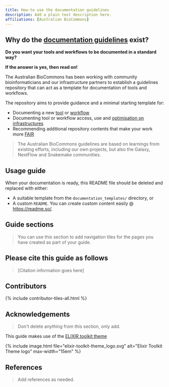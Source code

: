 ```yaml
---
title: How-to use the documentation guidelines
description: Add a plain text description here.
affiliations: [Australian BioCommons]
---
```



## Why do the [documentation guidelines](https://github.com/AustralianBioCommons/doc_guidelines) exist?

**Do you want your tools and workflows to be documented in a standard way?**

**If the answer is yes, then read on!**

The Australian BioCommons has been working with community bioinformaticians and our infrastructure partners to establish a guidelines repository that can act as a template for documentation of tools and workflows.

The repository aims to provide guidance and a minimal starting template for:

- Documenting a new [tool](https://github.com/AustralianBioCommons/doc_guidelines/blob/master/tools.md) or [workflow](https://github.com/AustralianBioCommons/doc_guidelines/blob/master/workflows.md)
- Documenting tool or workflow access, use and [optimisation on infrastructures](https://github.com/AustralianBioCommons/doc_guidelines/blob/master/infrastructure_optimisation.md)
- Recommending additional repository contents that make your work more [FAIR](https://www.go-fair.org/fair-principles/)

>The Australian BioCommons guidelines are based on learnings from existing efforts, including our own projects, but also the Galaxy, NextFlow and Snakemake communities.


## Usage guide

When your documentation is ready, this README file should be deleted and replaced with either:
- A suitable template from the `documentation_templates/` directory, or 
- A custom `README`. You can create custom content easily @ https://readme.so/.


## Guide sections

> You can use this section to add navigation tiles for the pages you have created as part of your guide.


## Please cite this guide as follows

> [Citation information goes here]


## Contributors

{% include contributor-tiles-all.html %}


## Acknowledgements

> Don't delete anything from this section, only add.

This guide makes use of the [ELIXIR toolkit theme](https://github.com/ELIXIR-Belgium/elixir-toolkit-theme)

{% include image.html file="elixir-toolkit-theme_logo.svg" alt="Elixir Toolkit Theme logo" max-width="15em" %}

## References

> Add references as needed.
 
